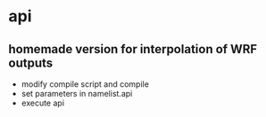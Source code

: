 # api
## homemade version for interpolation of WRF outputs

- modify compile script and compile
- set parameters in namelist.api
- execute api
